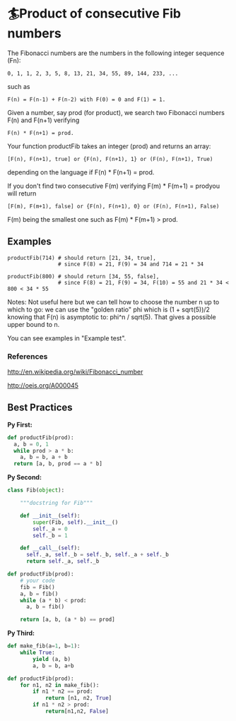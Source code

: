 # 🏄Product of consecutive Fib numbers

The Fibonacci numbers are the numbers in the following integer sequence (Fn):
~~~
0, 1, 1, 2, 3, 5, 8, 13, 21, 34, 55, 89, 144, 233, ...
~~~
such as
~~~
F(n) = F(n-1) + F(n-2) with F(0) = 0 and F(1) = 1.
~~~
Given a number, say prod (for product), we search two Fibonacci numbers F(n) and F(n+1) verifying
~~~
F(n) * F(n+1) = prod.
~~~
Your function productFib takes an integer (prod) and returns an array:
~~~
[F(n), F(n+1), true] or {F(n), F(n+1), 1} or (F(n), F(n+1), True)
~~~
depending on the language if F(n) * F(n+1) = prod.

If you don't find two consecutive F(m) verifying F(m) * F(m+1) = prodyou will return
~~~
[F(m), F(m+1), false] or {F(n), F(n+1), 0} or (F(n), F(n+1), False)
~~~
F(m) being the smallest one such as F(m) * F(m+1) > prod.

## Examples

~~~
productFib(714) # should return [21, 34, true], 
                # since F(8) = 21, F(9) = 34 and 714 = 21 * 34

productFib(800) # should return [34, 55, false], 
                # since F(8) = 21, F(9) = 34, F(10) = 55 and 21 * 34 < 800 < 34 * 55
~~~

Notes: Not useful here but we can tell how to choose the number n up to which to go: we can use the "golden ratio" phi which is (1 + sqrt(5))/2 knowing that F(n) is asymptotic to: phi^n / sqrt(5). That gives a possible upper bound to n.

You can see examples in "Example test".

### References
http://en.wikipedia.org/wiki/Fibonacci_number

http://oeis.org/A000045

## Best Practices

**Py First:**
~~~py
def productFib(prod):
  a, b = 0, 1
  while prod > a * b:
    a, b = b, a + b
  return [a, b, prod == a * b]

~~~

**Py Second:**
~~~py
class Fib(object):

    """docstring for Fib"""

    def __init__(self):
        super(Fib, self).__init__()
        self._a = 0
        self._b = 1

    def __call__(self):
      self._a, self._b = self._b, self._a + self._b
      return self._a, self._b

def productFib(prod):
    # your code
    fib = Fib()
    a, b = fib()
    while (a * b) < prod:
      a, b = fib()

    return [a, b, (a * b) == prod]

~~~

**Py Third:**
~~~py
def make_fib(a=1, b=1):
    while True:
        yield (a, b)
        a, b = b, a+b

def productFib(prod):
    for n1, n2 in make_fib():
        if n1 * n2 == prod:
            return [n1, n2, True]
        if n1 * n2 > prod:
            return[n1,n2, False]
~~~
